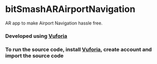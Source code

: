 # bitSmashARAirportNavigation
AR app to make Airport Navigation hassle free. 
### Developed using [Vuforia](https://trial.studio.vuforia.com/home/)
### To run the source code, install [Vuforia](https://trial.studio.vuforia.com/home/), create account and import the source code
